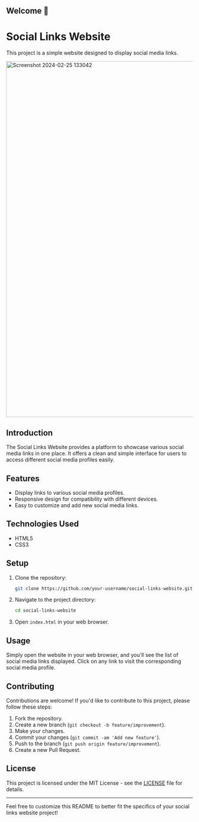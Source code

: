 ## Welcome 👋
# Social Links Website

This project is a simple website designed to display social media links.

<img width="959" alt="Screenshot 2024-02-25 133042" src="https://github.com/Anupam890/Front-end-Projects/assets/95023203/da4fa8f0-9e5c-4fae-bf5c-391bbdfa9f89">


## Introduction

The Social Links Website provides a platform to showcase various social media links in one place. It offers a clean and simple interface for users to access different social media profiles easily.

## Features

- Display links to various social media profiles.
- Responsive design for compatibility with different devices.
- Easy to customize and add new social media links.

## Technologies Used

- HTML5
- CSS3

## Setup

1. Clone the repository:

    ```bash
    git clone https://github.com/your-username/social-links-website.git
    ```

2. Navigate to the project directory:

    ```bash
    cd social-links-website
    ```

3. Open `index.html` in your web browser.

## Usage

Simply open the website in your web browser, and you'll see the list of social media links displayed. Click on any link to visit the corresponding social media profile.

## Contributing

Contributions are welcome! If you'd like to contribute to this project, please follow these steps:

1. Fork the repository.
2. Create a new branch (`git checkout -b feature/improvement`).
3. Make your changes.
4. Commit your changes (`git commit -am 'Add new feature'`).
5. Push to the branch (`git push origin feature/improvement`).
6. Create a new Pull Request.

## License

This project is licensed under the MIT License - see the [LICENSE](LICENSE) file for details.

---

Feel free to customize this README to better fit the specifics of your social links website project!
